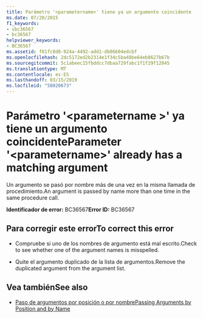 ```yaml
---
title: Parámetro '<parametername>' tiene ya un argumento coincidente
ms.date: 07/20/2015
f1_keywords:
- vbc36567
- bc36567
helpviewer_keywords:
- BC36567
ms.assetid: f01fc8d8-924a-4492-add1-db06604edcbf
ms.openlocfilehash: 2dc5172ed2b2314e1f34c5ba48be64eb8627b67b
ms.sourcegitcommit: 5c1abeec15fbddcc7dbaa729fabc1f1f29f12045
ms.translationtype: MT
ms.contentlocale: es-ES
ms.lasthandoff: 03/15/2019
ms.locfileid: "58020673"
---
```

# <a name="parameter-parametername-already-has-a-matching-argument"></a><span data-ttu-id="4dcee-102">Parámetro '\<parametername >' ya tiene un argumento coincidente</span><span class="sxs-lookup"><span data-stu-id="4dcee-102">Parameter '\<parametername>' already has a matching argument</span></span>
<span data-ttu-id="4dcee-103">Un argumento se pasó por nombre más de una vez en la misma llamada de procedimiento.</span><span class="sxs-lookup"><span data-stu-id="4dcee-103">An argument is passed by name more than one time in the same procedure call.</span></span>  
  
 <span data-ttu-id="4dcee-104">**Identificador de error:** BC36567</span><span class="sxs-lookup"><span data-stu-id="4dcee-104">**Error ID:** BC36567</span></span>  
  
## <a name="to-correct-this-error"></a><span data-ttu-id="4dcee-105">Para corregir este error</span><span class="sxs-lookup"><span data-stu-id="4dcee-105">To correct this error</span></span>  
  
-   <span data-ttu-id="4dcee-106">Compruebe si uno de los nombres de argumento está mal escrito.</span><span class="sxs-lookup"><span data-stu-id="4dcee-106">Check to see whether one of the argument names is misspelled.</span></span>  
  
-   <span data-ttu-id="4dcee-107">Quite el argumento duplicado de la lista de argumentos.</span><span class="sxs-lookup"><span data-stu-id="4dcee-107">Remove the duplicated argument from the argument list.</span></span>  
  
## <a name="see-also"></a><span data-ttu-id="4dcee-108">Vea también</span><span class="sxs-lookup"><span data-stu-id="4dcee-108">See also</span></span>

- [<span data-ttu-id="4dcee-109">Paso de argumentos por posición o por nombre</span><span class="sxs-lookup"><span data-stu-id="4dcee-109">Passing Arguments by Position and by Name</span></span>](../../visual-basic/programming-guide/language-features/procedures/passing-arguments-by-position-and-by-name.md)
